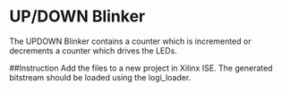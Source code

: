 # UP/DOWN Blinker

The UPDOWN Blinker contains a counter which is incremented or decrements a counter which drives the LEDs.

##Instruction
Add the files to a new project in Xilinx ISE. The generated bitstream should be loaded using the logi_loader.
